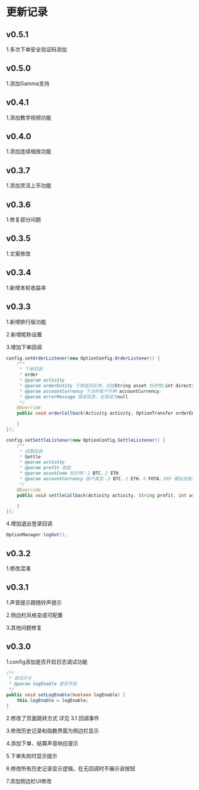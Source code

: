# 更新记录

## v0.5.1

1.多次下单安全验证码添加

## v0.5.0

1.添加Gamma支持

## v0.4.1

1.添加教学视频功能

## v0.4.0

1.添加连续缩放功能

## v0.3.7

1.添加灵活上币功能

## v0.3.6

1.修复部分问题

## v0.3.5

1.文案修改

## v0.3.4

1.新增本轮收益率

## v0.3.3

1.新增排行版功能

2.新增昵称设置

3.增加下单回调

```java
config.setOrderListener(new OptionConfig.OrderListener() {
    /**
     * 下单回调
     * order
     * @param activity
     * @param orderEntity 下单返回实体，包括String asset 标的物;int direction 方向;String investmentAmount 投资数量;String totalProfit 收益;
     * @param accountCurrency 下注的账户币种 accountCurrency;
     * @param errorMessage 错误信息，无错误为null
     */
    @Override
    public void orderCallback(Activity activity, OptionTransfer orderEntity, String accountCurrency, String errorMessage) {

    }
});

config.setSettleListener(new OptionConfig.SettleListener() {
    /**
     * 结算回调
     * Settle
     * @param activity
     * @param profit 收益
     * @param assetCode 标的物：1 BTC，2 ETH
     * @param accountCurrency 账户类型：2 BTC，3 ETH，4 FOTA，999 模拟金账户
     */
    @Override
    public void settleCallback(Activity activity, String profit, int assetCode, int accountCurrency) {

    }
});
```

4.增加退出登录回调
```java
OptionManager.logOut();
```

## v0.3.2

1.修改混淆

## v0.3.1

1.声音提示跟随铃声提示

2.侧边栏风格变成可配置

3.其他问题修复


## v0.3.0

1.config添加是否开启日志调试功能
```java
/**
 * 调试开关
 * @param logEnable 是否开启
 */
public void setLogEnable(boolean logEnable) {
    this.logEnable = logEnable;
}
```
2.修改了页面跳转方式 详见 3.1 回调事件

3.修改历史记录和指数界面为侧边栏显示

4.添加下单、结算声音响应提示

5.下单失败时显示提示

6.修改所有历史记录显示逻辑，在无回调时不展示该按钮

7.添加侧边栏UI修改


